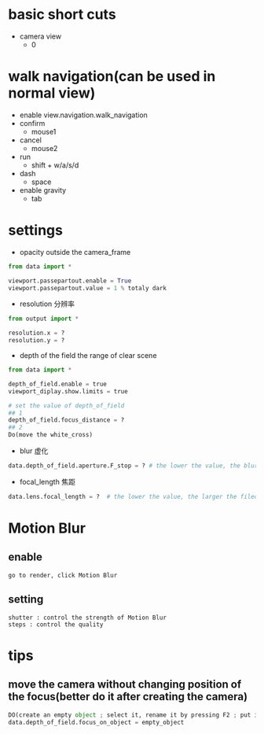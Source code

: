 # basic short cuts
- camera view
	- 0

# walk navigation(can be used in normal view)
- enable
view.navigation.walk_navigation
- confirm
	- mouse1
- cancel
	- mouse2
- run
	- shift + w/a/s/d
- dash
	- space
- enable gravity
	- tab

# settings
- opacity outside the camera_frame
```python
from data import *

viewport.passepartout.enable = True
viewport.passepartout.value = 1	% totaly dark
```
- resolution 分辨率
```python
from output import *

resolution.x = ?
resolution.y = ?
```
- depth of the field
the range of clear scene
```python
from data import *

depth_of_field.enable = true
viewport_diplay.show.limits = true

# set the value of depth_of_field
## 1
depth_of_field.focus_distance = ?
## 2
Do(move the white_cross)
```
- blur 虚化
```python
data.depth_of_field.aperture.F_stop = ?	# the lower the value, the blurer outside the depth_of_field
```
- focal_length 焦距
```python
data.lens.focal_length = ?	# the lower the value, the larger the filed of view
```

# Motion Blur
## enable
	go to render, click Motion Blur
## setting
	shutter : control the strength of Motion Blur
	steps : control the quality

# tips
## move the camera without changing position of the focus(better do it after creating the camera)
```python
DO(create an empty object ; select it, rename it by pressing F2 ; put it near or at the focus ; select the camera)
data.depth_of_field.focus_on_object = empty_object
```
